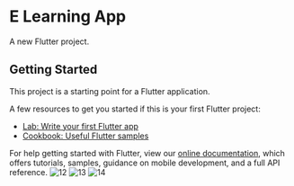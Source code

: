# E Learning App


A new Flutter project.

## Getting Started

This project is a starting point for a Flutter application.

A few resources to get you started if this is your first Flutter project:

- [Lab: Write your first Flutter app](https://flutter.dev/docs/get-started/codelab)
- [Cookbook: Useful Flutter samples](https://flutter.dev/docs/cookbook)

For help getting started with Flutter, view our
[online documentation](https://flutter.dev/docs), which offers tutorials,
samples, guidance on mobile development, and a full API reference.
![12](https://user-images.githubusercontent.com/59552845/156046479-565faacf-a5e1-45a2-aeb3-21caccbbf954.jpg)
![13](https://user-images.githubusercontent.com/59552845/156046481-cd9259b9-2061-40b7-ba04-12d16f253f77.jpg)
![14](https://user-images.githubusercontent.com/59552845/156046489-1f6fee0c-f84d-4738-aef0-3e035faa0fb4.jpg)
